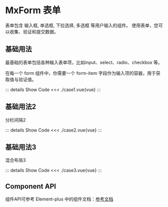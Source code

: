 # MxForm 表单
表单包含 输入框, 单选框, 下拉选择, 多选框 等用户输入的组件。 使用表单，您可以收集、验证和提交数据。
<br/>


<script lang="ts" setup>
import case1 from './case1.vue'
import case2 from './case2.vue'
import case3 from './case3.vue'
</script>


## 基础用法
最基础的表单包括各种输入表单项，比如input、select、radio、checkbox 等。

在每一个 form 组件中，你需要一个 form-item 字段作为输入项的容器，用于获取值与验证值。

<case1></case1>

::: details Show Code
<<< ./case1.vue{vue}
:::


## 基础用法2
分栏间隔2

<case2></case2>

::: details Show Code
<<< ./case2.vue{vue}
:::


## 基础用法3
混合布局3

<case3></case3>
 
::: details Show Code
<<< ./case3.vue{vue}
:::


## Component API
组件API可参考 Element-plus 中的组件文档：[参考文档](https://element-plus.org/zh-CN/component/layout.html#col-api)
